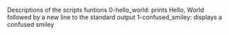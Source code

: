Descriptions of the scripts funtions
0-hello_world: prints Hello, World followed by a new line to the standard output
1-confused_smiley: displays a confused smiley
